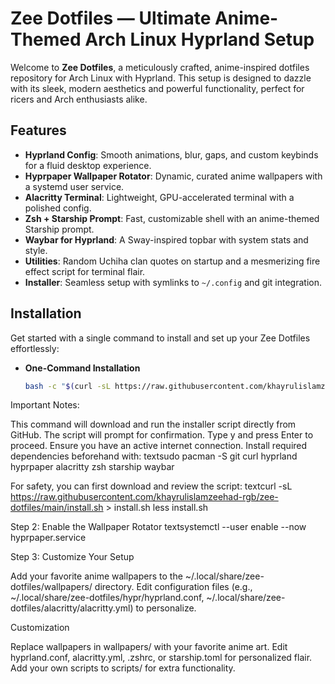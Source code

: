 # Zee Dotfiles — Ultimate Anime-Themed Arch Linux Hyprland Setup

Welcome to **Zee Dotfiles**, a meticulously crafted, anime-inspired dotfiles repository for Arch Linux with Hyprland. This setup is designed to dazzle with its sleek, modern aesthetics and powerful functionality, perfect for ricers and Arch enthusiasts alike.

## Features
- **Hyprland Config**: Smooth animations, blur, gaps, and custom keybinds for a fluid desktop experience.
- **Hyprpaper Wallpaper Rotator**: Dynamic, curated anime wallpapers with a systemd user service.
- **Alacritty Terminal**: Lightweight, GPU-accelerated terminal with a polished config.
- **Zsh + Starship Prompt**: Fast, customizable shell with an anime-themed Starship prompt.
- **Waybar for Hyprland**: A Sway-inspired topbar with system stats and style.
- **Utilities**: Random Uchiha clan quotes on startup and a mesmerizing fire effect script for terminal flair.
- **Installer**: Seamless setup with symlinks to `~/.config` and git integration.

## Installation
Get started with a single command to install and set up your Zee Dotfiles effortlessly:

- **One-Command Installation**
  ```bash
  bash -c "$(curl -sL https://raw.githubusercontent.com/khayrulislamzeehad-rgb/zee-dotfiles/main/install.sh)" && cd ~/.local/share/zee-dotfiles && ./install.sh


Important Notes:

This command will download and run the installer script directly from GitHub.
The script will prompt for confirmation. Type y and press Enter to proceed.
Ensure you have an active internet connection.
Install required dependencies beforehand with:
textsudo pacman -S git curl hyprland hyprpaper alacritty zsh starship waybar

For safety, you can first download and review the script:
textcurl -sL https://raw.githubusercontent.com/khayrulislamzeehad-rgb/zee-dotfiles/main/install.sh > install.sh
less install.sh

Step 2: Enable the Wallpaper Rotator
textsystemctl --user enable --now hyprpaper.service

Step 3: Customize Your Setup

Add your favorite anime wallpapers to the ~/.local/share/zee-dotfiles/wallpapers/ directory.
Edit configuration files (e.g., ~/.local/share/zee-dotfiles/hypr/hyprland.conf, ~/.local/share/zee-dotfiles/alacritty/alacritty.yml) to personalize.



Customization

Replace wallpapers in wallpapers/ with your favorite anime art.
Edit hyprland.conf, alacritty.yml, .zshrc, or starship.toml for personalized flair.
Add your own scripts to scripts/ for extra functionality.
